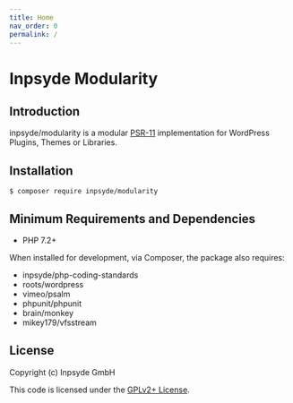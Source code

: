 ```yaml
---
title: Home
nav_order: 0
permalink: /
---
```


# Inpsyde Modularity

## Introduction

inpsyde/modularity is a modular [PSR-11](https://github.com/php-fig/container) implementation for WordPress Plugins,
Themes or Libraries.

## Installation

```
$ composer require inpsyde/modularity
```

## Minimum Requirements and Dependencies

* PHP 7.2+

When installed for development, via Composer, the package also requires:

* inpsyde/php-coding-standards
* roots/wordpress
* vimeo/psalm
* phpunit/phpunit
* brain/monkey
* mikey179/vfsstream


## License

Copyright (c) Inpsyde GmbH

This code is licensed under the [GPLv2+ License](LICENSE).
